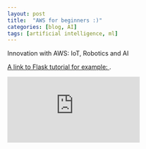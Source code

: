 ```yaml
---
layout: post
title:  "AWS for beginners :)"
categories: [blog, AI]
tags: [artificial intelligence, ml]
---
```


Innovation with AWS: IoT, Robotics and AI

[A link to Flask tutorial for example: ](https://www.youtube.com/watch?v=gE_YluzOdu8&feature=youtu.be&fbclid=IwAR2sWwe2dtYX3t4Dtkmku3ahJ5SZlQkDTANi7xl5I31xmz8jvd_ipsthwSg).

<iframe src="https://player.vimeo.com/video/264631007?title=0&amp;byline=0&amp;portrait=0" frameborder="0" webkitallowfullscreen="" mozallowfullscreen="" allowfullscreen="" id="fitvid0"></iframe>
